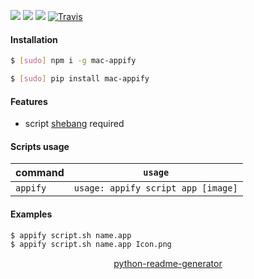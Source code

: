 <!--
https://pypi.org/project/readme-generator/
https://pypi.org/project/python-readme-generator/
-->

[![](https://img.shields.io/badge/OS-macOS-blue.svg?longCache=True)]()
[![](https://img.shields.io/pypi/v/mac-appify.svg?maxAge=3600)](https://pypi.org/project/mac-appify/)
[![](https://img.shields.io/npm/v/mac-appify.svg?maxAge=3600)](https://www.npmjs.com/package/mac-appify)
[![Travis](https://api.travis-ci.org/looking-for-a-job/mac-appify.svg?branch=master)](https://travis-ci.org/looking-for-a-job/mac-appify/)

#### Installation
```bash
$ [sudo] npm i -g mac-appify
```
```bash
$ [sudo] pip install mac-appify
```

#### Features
+  script [shebang](https://en.wikipedia.org/wiki/Shebang_(Unix)) required

#### Scripts usage
command|`usage`
-|-
`appify` |`usage: appify script app [image]`

#### Examples
```bash
$ appify script.sh name.app
$ appify script.sh name.app Icon.png
```

<p align="center">
    <a href="https://pypi.org/project/python-readme-generator/">python-readme-generator</a>
</p>